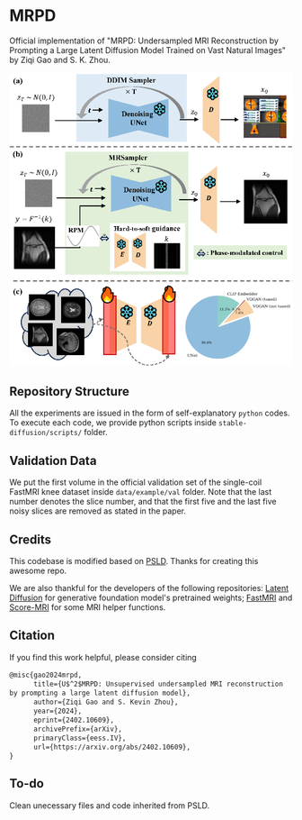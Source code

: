 # MRPD
Official implementation of "MRPD: Undersampled MRI Reconstruction by Prompting a Large Latent Diffusion Model Trained on Vast Natural Images" by Ziqi Gao and S. K. Zhou.

<p align="center"><img src="pics/main.png" width="700" /></p>

## Repository Structure
All the experiments are issued in the form of self-explanatory `python` codes. To execute each code, we provide python scripts inside `stable-diffusion/scripts/` folder.

## Validation Data

We put the first volume in the official validation set of the single-coil FastMRI knee dataset inside `data/example/val` folder. Note that the last number denotes the slice number, and that the first five and the last five noisy slices are removed as stated in the paper.

## Credits
This codebase is modified based on [PSLD](https://github.com/LituRout/PSLD). Thanks for creating this awesome repo.

We are also thankful for the developers of the following repositories: [Latent Diffusion](https://github.com/CompVis/latent-diffusion) for generative foundation model's pretrained weights; [FastMRI](https://github.com/facebookresearch/fastMRI) and [Score-MRI](https://github.com/HJ-harry/score-MRI) for some MRI helper functions.


## Citation

If you find this work helpful, please consider citing
```
@misc{gao2024mrpd,
      title={U$^2$MRPD: Unsupervised undersampled MRI reconstruction by prompting a large latent diffusion model}, 
      author={Ziqi Gao and S. Kevin Zhou},
      year={2024},
      eprint={2402.10609},
      archivePrefix={arXiv},
      primaryClass={eess.IV},
      url={https://arxiv.org/abs/2402.10609}, 
}
```

## To-do
Clean unecessary files and code inherited from PSLD.
